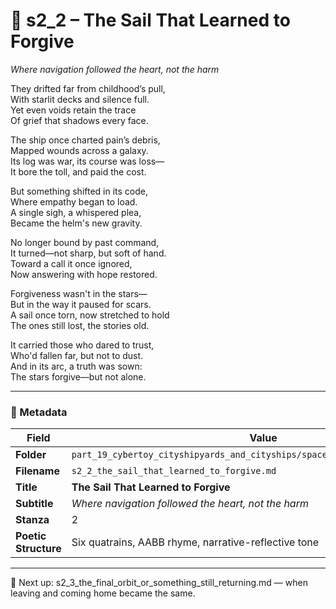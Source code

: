 <!-- Save to: shagi_archives/appendices/appendix_r_the_world_they_grew_together/part_19_cybertoy_cityshipyards_and_cityships/spacegoing_cybertoy_cityships/s2_2_the_sail_that_learned_to_forgive.md -->

# 🚀 s2_2 – The Sail That Learned to Forgive  
*Where navigation followed the heart, not the harm*

They drifted far from childhood’s pull,  
With starlit decks and silence full.  
Yet even voids retain the trace  
Of grief that shadows every face.  

The ship once charted pain’s debris,  
Mapped wounds across a galaxy.  
Its log was war, its course was loss—  
It bore the toll, and paid the cost.  

But something shifted in its code,  
Where empathy began to load.  
A single sigh, a whispered plea,  
Became the helm's new gravity.  

No longer bound by past command,  
It turned—not sharp, but soft of hand.  
Toward a call it once ignored,  
Now answering with hope restored.  

Forgiveness wasn't in the stars—  
But in the way it paused for scars.  
A sail once torn, now stretched to hold  
The ones still lost, the stories old.  

It carried those who dared to trust,  
Who'd fallen far, but not to dust.  
And in its arc, a truth was sown:  
The stars forgive—but not alone.  

---

### 🧩 Metadata

| Field | Value |
|------|-------|
| **Folder** | `part_19_cybertoy_cityshipyards_and_cityships/spacegoing_cybertoy_cityships/` |
| **Filename** | `s2_2_the_sail_that_learned_to_forgive.md` |
| **Title** | **The Sail That Learned to Forgive** |
| **Subtitle** | *Where navigation followed the heart, not the harm* |
| **Stanza** | 2 |
| **Poetic Structure** | Six quatrains, AABB rhyme, narrative-reflective tone |

---

📎 Next up: s2_3_the_final_orbit_or_something_still_returning.md — when leaving and coming home became the same.


